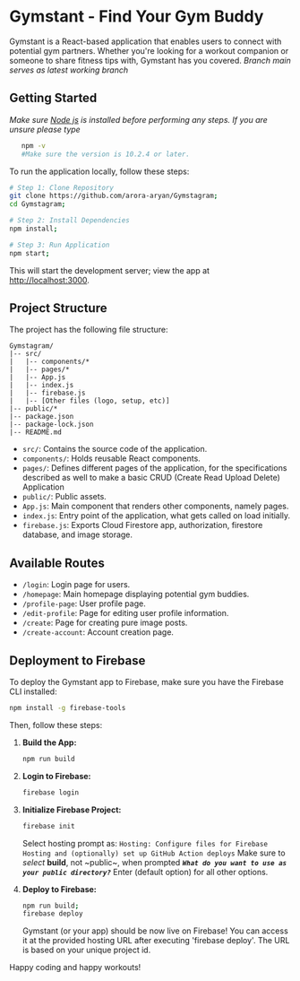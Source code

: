 # Gymstant - Find Your Gym Buddy

Gymstant is a React-based application that enables users to connect with potential gym partners. Whether you're looking for a workout companion or someone to share fitness tips with, Gymstant has you covered. *Branch main serves as latest working branch*

## Getting Started
*Make sure [Node js](https://nodejs.org/en) is installed before performing any steps. If you are unsure please type*
```bash
   npm -v
   #Make sure the version is 10.2.4 or later.
```
To run the application locally, follow these steps:

```bash
# Step 1: Clone Repository
git clone https://github.com/arora-aryan/Gymstagram;
cd Gymstagram;

# Step 2: Install Dependencies
npm install;

# Step 3: Run Application
npm start;
```

This will start the development server; view the app at [http://localhost:3000](http://localhost:3000).

## Project Structure

The project has the following file structure:

```
Gymstagram/
|-- src/
|   |-- components/*
|   |-- pages/*
|   |-- App.js
|   |-- index.js
|   |-- firebase.js
|   |-- [Other files (logo, setup, etc)]
|-- public/*
|-- package.json
|-- package-lock.json
|-- README.md
```

- `src/`: Contains the source code of the application.
- `components/`: Holds reusable React components.
- `pages/`: Defines different pages of the application, for the specifications described as well to make a basic CRUD (Create Read Upload Delete) Application
- `public/`: Public assets.
- `App.js`: Main component that renders other components, namely pages.
- `index.js`: Entry point of the application, what gets called on load initially.
- `firebase.js`: Exports Cloud Firestore app, authorization, firestore database, and image storage.

## Available Routes

- `/login`: Login page for users.
- `/homepage`: Main homepage displaying potential gym buddies.
- `/profile-page`: User profile page.
- `/edit-profile`: Page for editing user profile information.
- `/create`: Page for creating pure image posts.
- `/create-account`: Account creation page.

## Deployment to Firebase

To deploy the Gymstant app to Firebase, make sure you have the Firebase CLI installed:

```bash
npm install -g firebase-tools
```

Then, follow these steps:

1. **Build the App:**
   ```bash
   npm run build
   ```

2. **Login to Firebase:**
   ```bash
   firebase login
   ```

3. **Initialize Firebase Project:**
   ```bash
   firebase init
   ```
   Select hosting prompt as: `Hosting: Configure files for Firebase Hosting and (optionally) set up GitHub
Action deploys`
   Make sure to *select* **build**, not ~public~, when prompted ***`What do you want to use as your public directory?`***
   Enter (default option) for all other options.
   

5. **Deploy to Firebase:**
   ```bash
   npm run build;
   firebase deploy
   ```

   Gymstant (or your app) should be now live on Firebase! You can access it at the provided hosting URL after executing 'firebase deploy'. The URL is based on your unique project id.

Happy coding and happy workouts!
